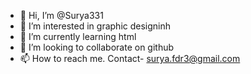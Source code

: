 - 👋 Hi, I’m @Surya331
- 👀 I’m interested in graphic designinh
- 🌱 I’m currently learning html
- 💞️ I’m looking to collaborate on github
- 📫 How to reach me. Contact- surya.fdr3@gmail.com

<!---
Surya331/Surya331 is a ✨ special ✨ repository because its `README.md` (this file) appears on your GitHub profile.
You can click the Preview link to take a look at your changes.
--->
